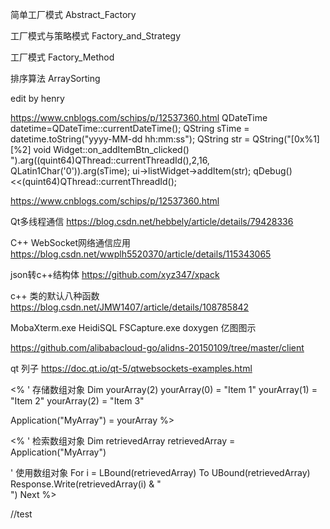 简单工厂模式
Abstract_Factory

工厂模式与策略模式
Factory_and_Strategy

工厂模式
Factory_Method


排序算法
ArraySorting

edit by henry

https://www.cnblogs.com/schips/p/12537360.html
    QDateTime datetime=QDateTime::currentDateTime();
    QString sTime = datetime.toString("yyyy-MM-dd hh:mm:ss");
   QString str = QString("[0x%1] [%2] void Widget::on_addItemBtn_clicked() ").arg((quint64)QThread::currentThreadId(),2,16, QLatin1Char('0')).arg(sTime);
   ui->listWidget->addItem(str);
   qDebug()<<(quint64)QThread::currentThreadId();

https://www.cnblogs.com/schips/p/12537360.html

Qt多线程通信
https://blog.csdn.net/hebbely/article/details/79428336

C++ WebSocket网络通信应用
https://blog.csdn.net/wwplh5520370/article/details/115343065

json转c++结构体
https://github.com/xyz347/xpack

c++ 类的默认八种函数
https://blog.csdn.net/JMW1407/article/details/108785842

MobaXterm.exe
HeidiSQL
FSCapture.exe
doxygen
亿图图示

https://github.com/alibabacloud-go/alidns-20150109/tree/master/client


qt 列子
https://doc.qt.io/qt-5/qtwebsockets-examples.html


<%
' 存储数组对象
Dim yourArray(2)
yourArray(0) = "Item 1"
yourArray(1) = "Item 2"
yourArray(2) = "Item 3"

Application("MyArray") = yourArray
%>

<%
' 检索数组对象
Dim retrievedArray
retrievedArray = Application("MyArray")

' 使用数组对象
For i = LBound(retrievedArray) To UBound(retrievedArray)
    Response.Write(retrievedArray(i) & "<br>")
Next
%>



//test



